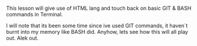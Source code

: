 #

This lesson will give use of HTML lang and touch back on basic GIT & BASH commands in Terminal.

I will note that its been some time since ive used GIT commands, it haven´t burnt into my memory like BASH did.
Anyhow, lets see how this will all play out. Alek out.
